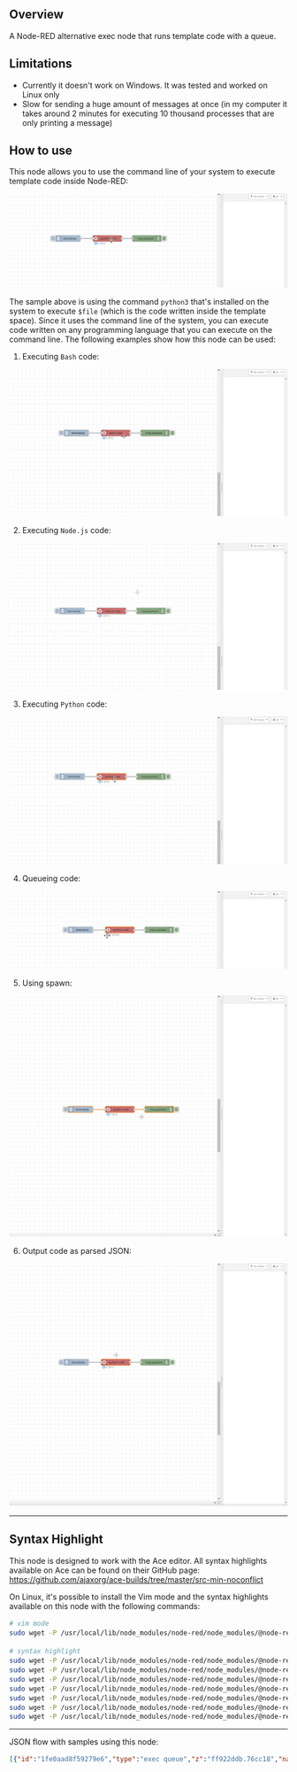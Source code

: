 ## Overview
A Node-RED alternative exec node that runs template code with a queue.

## Limitations

* Currently it doesn't work on Windows. It was tested and worked on Linux only
* Slow for sending a huge amount of messages at once (in my computer it takes around 2 minutes for executing 10 thousand processes that are only printing a message)

## How to use

This node allows you to use the command line of your system to execute template code inside Node-RED:

![](https://raw.githubusercontent.com/rafaelmuynarsk/node-red-contrib-exec-queue/main/images/template.gif)

The sample above is using the command `python3` that's installed on the system to execute `$file` (which is the code written inside the template space). Since it uses the command line of the system, you can execute code written on any programming language that you can execute on the command line. The following examples show how this node can be used:

1. Executing `Bash` code:

![](https://raw.githubusercontent.com/rafaelmuynarsk/node-red-contrib-exec-queue/main/images/executing_bash.gif)

2. Executing `Node.js` code:

![](https://raw.githubusercontent.com/rafaelmuynarsk/node-red-contrib-exec-queue/main/images/executing_node.js.gif)

3. Executing `Python` code:

![](https://raw.githubusercontent.com/rafaelmuynarsk/node-red-contrib-exec-queue/main/images/executing_python.gif)

4. Queueing code:

![](https://raw.githubusercontent.com/rafaelmuynarsk/node-red-contrib-exec-queue/main/images/queue.gif)

5. Using spawn:

![](https://raw.githubusercontent.com/rafaelmuynarsk/node-red-contrib-exec-queue/main/images/spawn.gif)

6. Output code as parsed JSON:

![](https://raw.githubusercontent.com/rafaelmuynarsk/node-red-contrib-exec-queue/main/images/output_object.gif)

---

## Syntax Highlight

This node is designed to work with the Ace editor. All syntax highlights available on Ace can be found on their GitHub page: https://github.com/ajaxorg/ace-builds/tree/master/src-min-noconflict

On Linux, it's possible to install the Vim mode and the syntax highlights available on this node with the following commands:

```bash
# vim mode
sudo wget -P /usr/local/lib/node_modules/node-red/node_modules/@node-red/editor-client/public/vendor/ace https://raw.githubusercontent.com/ajaxorg/ace-builds/master/src-min-noconflict/keybinding-vim.js

# syntax highlight
sudo wget -P /usr/local/lib/node_modules/node-red/node_modules/@node-red/editor-client/public/vendor/ace https://raw.githubusercontent.com/ajaxorg/ace-builds/master/src-min-noconflict/mode-sh.js
sudo wget -P /usr/local/lib/node_modules/node-red/node_modules/@node-red/editor-client/public/vendor/ace https://raw.githubusercontent.com/ajaxorg/ace-builds/master/src-min-noconflict/mode-pgsql.js
sudo wget -P /usr/local/lib/node_modules/node-red/node_modules/@node-red/editor-client/public/vendor/ace https://raw.githubusercontent.com/ajaxorg/ace-builds/master/src-min-noconflict/mode-r.js
sudo wget -P /usr/local/lib/node_modules/node-red/node_modules/@node-red/editor-client/public/vendor/ace https://raw.githubusercontent.com/ajaxorg/ace-builds/master/src-min-noconflict/mode-nginx.js
sudo wget -P /usr/local/lib/node_modules/node-red/node_modules/@node-red/editor-client/public/vendor/ace https://raw.githubusercontent.com/ajaxorg/ace-builds/master/src-min-noconflict/mode-apache_conf.js
sudo wget -P /usr/local/lib/node_modules/node-red/node_modules/@node-red/editor-client/public/vendor/ace https://raw.githubusercontent.com/ajaxorg/ace-builds/master/src-min-noconflict/mode-dockerfile.js
sudo wget -P /usr/local/lib/node_modules/node-red/node_modules/@node-red/editor-client/public/vendor/ace https://raw.githubusercontent.com/ajaxorg/ace-builds/master/src-min-noconflict/mode-terraform.js
```

---

JSON flow with samples using this node:

```json
[{"id":"1fe0aad8f59279e6","type":"exec queue","z":"ff922ddb.76cc18","name":"node.js code","currentLine":{"row":0,"column":24},"command":"node $file","debugMode":false,"outputs":1,"useSpawn":"false","field":"payload","fieldType":"msg","format":"javascript","template":"console.log('Hello World')","output":"str","outputEmpty":false,"vimMode":true,"queue":"1","addpayCB":false,"splitLine":false,"cleanQueue":true,"x":290,"y":4200,"wires":[["067388d0f5f0bc63"]]},{"id":"c4bbe370378bc234","type":"inject","z":"ff922ddb.76cc18","name":"","props":[{"p":"payload"},{"p":"topic","vt":"str"}],"repeat":"","crontab":"","once":false,"onceDelay":0.1,"topic":"","payload":"","payloadType":"date","x":155,"y":4200,"wires":[["1fe0aad8f59279e6"]],"l":false},{"id":"067388d0f5f0bc63","type":"debug","z":"ff922ddb.76cc18","name":"","active":true,"tosidebar":true,"console":false,"tostatus":false,"complete":"payload","targetType":"msg","statusVal":"","statusType":"auto","x":555,"y":4200,"wires":[],"l":false},{"id":"6d5e78de3114b886","type":"exec queue","z":"ff922ddb.76cc18","name":"bash code","currentLine":{"row":0,"column":18},"command":"bash $file","debugMode":false,"outputs":1,"useSpawn":"false","field":"payload","fieldType":"msg","format":"sh","template":"echo \"Hello World\"\n","output":"str","outputEmpty":false,"vimMode":true,"queue":"1","addpayCB":false,"splitLine":false,"cleanQueue":true,"x":290,"y":4320,"wires":[["49702ca370d9f756"]]},{"id":"4ebf5b2aa93f2b67","type":"inject","z":"ff922ddb.76cc18","name":"","props":[{"p":"payload"},{"p":"topic","vt":"str"}],"repeat":"","crontab":"","once":false,"onceDelay":0.1,"topic":"","payload":"","payloadType":"date","x":155,"y":4320,"wires":[["6d5e78de3114b886"]],"l":false},{"id":"49702ca370d9f756","type":"debug","z":"ff922ddb.76cc18","name":"","active":true,"tosidebar":true,"console":false,"tostatus":false,"complete":"payload","targetType":"msg","statusVal":"","statusType":"auto","x":555,"y":4320,"wires":[],"l":false},{"id":"37a8a116aae3dce3","type":"exec queue","z":"ff922ddb.76cc18","name":"python code (template parameters)","currentLine":{"row":0,"column":22},"command":"python3 $file","debugMode":false,"outputs":1,"useSpawn":"false","field":"payload","fieldType":"msg","format":"python","template":"print('{{{payload}}}')","output":"str","outputEmpty":false,"vimMode":true,"queue":"1","addpayCB":false,"splitLine":false,"cleanQueue":true,"x":360,"y":4380,"wires":[["b35308b00d181b45"]]},{"id":"9c2c5923aff087f1","type":"inject","z":"ff922ddb.76cc18","name":"","props":[{"p":"payload"},{"p":"topic","vt":"str"}],"repeat":"","crontab":"","once":false,"onceDelay":0.1,"topic":"","payload":"","payloadType":"date","x":155,"y":4380,"wires":[["37a8a116aae3dce3"]],"l":false},{"id":"b35308b00d181b45","type":"debug","z":"ff922ddb.76cc18","name":"","active":true,"tosidebar":true,"console":false,"tostatus":false,"complete":"payload","targetType":"msg","statusVal":"","statusType":"auto","x":555,"y":4380,"wires":[],"l":false},{"id":"038111031078bda8","type":"exec queue","z":"ff922ddb.76cc18","name":"python code (parsed json output)","currentLine":{"row":0,"column":1},"command":"python3 $file","debugMode":false,"outputs":1,"useSpawn":"false","field":"payload","fieldType":"msg","format":"python","template":"print('''\n{\n   \"value\": \"Hello World\" \n}\n\n''')","output":"parsedJSON","outputEmpty":false,"vimMode":true,"queue":"1","addpayCB":false,"splitLine":false,"cleanQueue":true,"x":350,"y":4620,"wires":[["6bf711436e4c78b2"]]},{"id":"e61f3df446be8e0e","type":"inject","z":"ff922ddb.76cc18","name":"","props":[{"p":"payload"},{"p":"topic","vt":"str"}],"repeat":"","crontab":"","once":false,"onceDelay":0.1,"topic":"","payload":"","payloadType":"date","x":155,"y":4620,"wires":[["038111031078bda8"]],"l":false},{"id":"6bf711436e4c78b2","type":"debug","z":"ff922ddb.76cc18","name":"","active":true,"tosidebar":true,"console":false,"tostatus":false,"complete":"payload","targetType":"msg","statusVal":"","statusType":"auto","x":555,"y":4620,"wires":[],"l":false},{"id":"a9e08253657428c1","type":"exec queue","z":"ff922ddb.76cc18","name":"python code (exec sleep 3)","currentLine":{"row":6,"column":2},"command":"python3 $file ","debugMode":false,"outputs":1,"useSpawn":"false","field":"payload","fieldType":"msg","format":"python","template":"import time\n\ntime.sleep(3)\nprint(\"Hello World\")\ntime.sleep(3)\nprint(\"Hello World\")\ntime.sleep(3)\nprint(\"Hello World\")","output":"str","outputEmpty":false,"vimMode":true,"queue":"1","addpayCB":false,"splitLine":false,"cleanQueue":true,"x":340,"y":4500,"wires":[["6c5a597dd98e3c69"]]},{"id":"71ed70de01f00df6","type":"inject","z":"ff922ddb.76cc18","name":"","props":[{"p":"payload"},{"p":"topic","vt":"str"}],"repeat":"","crontab":"","once":false,"onceDelay":0.1,"topic":"","payload":"","payloadType":"date","x":155,"y":4500,"wires":[["a9e08253657428c1"]],"l":false},{"id":"6c5a597dd98e3c69","type":"debug","z":"ff922ddb.76cc18","name":"","active":true,"tosidebar":true,"console":false,"tostatus":false,"complete":"payload","targetType":"msg","statusVal":"","statusType":"auto","x":555,"y":4500,"wires":[],"l":false},{"id":"3c40817b162d1ba9","type":"exec queue","z":"ff922ddb.76cc18","name":"python code (spawn sleep 3)","currentLine":{"row":8,"column":0},"command":"python3 -u $file","debugMode":false,"outputs":1,"useSpawn":"true","field":"payload","fieldType":"msg","format":"python","template":"import time\n\ntime.sleep(3)\nprint(\"Hello World\")\ntime.sleep(3)\nprint(\"Hello World\")\ntime.sleep(3)\nprint(\"Hello World\")\n","output":"str","outputEmpty":false,"vimMode":true,"queue":"1","addpayCB":false,"splitLine":false,"cleanQueue":true,"x":340,"y":4560,"wires":[["15f2032281da3432"]]},{"id":"3316a7a3cc4bbdb6","type":"inject","z":"ff922ddb.76cc18","name":"","props":[{"p":"payload"},{"p":"topic","vt":"str"}],"repeat":"","crontab":"","once":false,"onceDelay":0.1,"topic":"","payload":"","payloadType":"date","x":155,"y":4560,"wires":[["3c40817b162d1ba9"]],"l":false},{"id":"15f2032281da3432","type":"debug","z":"ff922ddb.76cc18","name":"","active":true,"tosidebar":true,"console":false,"tostatus":false,"complete":"payload","targetType":"msg","statusVal":"","statusType":"auto","x":555,"y":4560,"wires":[],"l":false},{"id":"34e8cb4e37f2d8a9","type":"exec queue","z":"ff922ddb.76cc18","name":"python code (queue)","currentLine":{"row":3,"column":2},"command":"python3 $file","debugMode":false,"outputs":1,"useSpawn":"false","field":"payload","fieldType":"msg","format":"python","template":"import time\n\ntime.sleep(3)\nprint(\"Hello World\")","output":"str","outputEmpty":false,"vimMode":true,"queue":"3","addpayCB":false,"splitLine":false,"cleanQueue":true,"x":320,"y":4440,"wires":[["558c5a8f111dbef9"]]},{"id":"376c02853cd956fb","type":"inject","z":"ff922ddb.76cc18","name":"","props":[{"p":"payload"},{"p":"topic","vt":"str"}],"repeat":"","crontab":"","once":false,"onceDelay":0.1,"topic":"","payload":"","payloadType":"date","x":155,"y":4440,"wires":[["34e8cb4e37f2d8a9"]],"l":false},{"id":"558c5a8f111dbef9","type":"debug","z":"ff922ddb.76cc18","name":"","active":true,"tosidebar":true,"console":false,"tostatus":false,"complete":"payload","targetType":"msg","statusVal":"","statusType":"auto","x":555,"y":4440,"wires":[],"l":false},{"id":"623a2f138efe29ed","type":"exec queue","z":"ff922ddb.76cc18","name":"using node.js synchronous code without interfering with the flow","currentLine":{"row":0,"column":0},"command":"node $file","debugMode":false,"outputs":1,"useSpawn":"false","field":"payload","fieldType":"msg","format":"javascript","template":"sleepSync(5000)\nconsole.log('Sync Node.js Hello World')\n\n// function\nfunction sleepSync(ms) {\n  var start = new Date().getTime(), expire = start + ms;\n  while (new Date().getTime() < expire) { }\n  return;\n}","output":"str","outputEmpty":false,"vimMode":true,"queue":"1","addpayCB":false,"splitLine":false,"cleanQueue":true,"x":450,"y":4260,"wires":[["17e18b61b0e44bea"]]},{"id":"4de7adfb59574592","type":"inject","z":"ff922ddb.76cc18","name":"","props":[{"p":"payload"},{"p":"topic","vt":"str"}],"repeat":"","crontab":"","once":false,"onceDelay":0.1,"topic":"","payload":"","payloadType":"date","x":155,"y":4260,"wires":[["623a2f138efe29ed"]],"l":false},{"id":"17e18b61b0e44bea","type":"debug","z":"ff922ddb.76cc18","name":"","active":true,"tosidebar":true,"console":false,"tostatus":false,"complete":"payload","targetType":"msg","statusVal":"","statusType":"auto","x":725,"y":4260,"wires":[],"l":false},{"id":"d9f0145631e0c10c","type":"inject","z":"ff922ddb.76cc18","name":"","props":[{"p":"payload"},{"p":"topic","vt":"str"}],"repeat":"","crontab":"","once":false,"onceDelay":0.1,"topic":"","payload":"","payloadType":"date","x":845,"y":4260,"wires":[["7571802f132d43f8"]],"l":false},{"id":"7571802f132d43f8","type":"function","z":"ff922ddb.76cc18","name":"using synchronous code interfering with the flow","func":"sleepSync(5000)\nmsg.payload = 'Sync Node.js Hello World'\nreturn msg\n\n// function\nfunction sleepSync(ms) {\n  var start = new Date().getTime(), expire = start + ms;\n  while (new Date().getTime() < expire) { }\n  return;\n}","outputs":1,"noerr":0,"initialize":"","finalize":"","libs":[],"x":1080,"y":4260,"wires":[["2325d1e2296efe00"]]},{"id":"2325d1e2296efe00","type":"debug","z":"ff922ddb.76cc18","name":"","active":true,"tosidebar":true,"console":false,"tostatus":false,"complete":"payload","targetType":"msg","statusVal":"","statusType":"auto","x":1315,"y":4260,"wires":[],"l":false}]
```
